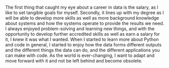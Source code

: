 The first thing that caught my eye about a career in data is the salary, as I like to set tangible goals for myself. Secondly, it lines up with my degree as I will be able to develop more skills as well as more background knowledge about systems and how the systems operate to provide the results we need. I always enjoyed problem-solving and learning new things, and with the opportunity to develop further accredited skills as well as earn a salary for it, I knew it was what I wanted. When I started to learn more about Python and code in general, I started to enjoy how the data forms different outputs and the different things the data can do, and the different applications you can make with code. As the world is ever-changing, I want to adapt and move forward with it and not be left behind and become obsolete.